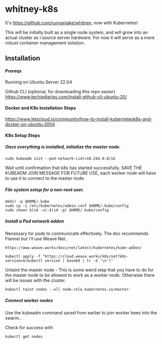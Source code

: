 # whitney-k8s
It's https://github.com/runyanjake/whitney, now with Kubernetes!

This will be initially built as a single node system, and will grow into an actual cluster as I source server hardware. For now it will serve as a more robust container management solution.

## Installation

#### Prereqs

Running on Ubuntu Server 22.04

Github CLI (optional, for downloading this repo easier)
https://www.techiediaries.com/install-github-cli-ubuntu-20/

#### Docker and K8s Installation Steps 

https://www.letscloud.io/community/how-to-install-kubernetesk8s-and-docker-on-ubuntu-2004

#### K8s Setup Steps

##### Once everything is installed, initialize the master node.

```
sudo kubeadm init --pod-network-cidr=10.244.0.0/16
```

Wait until confirmation that k8s has started successfully. SAVE THE KUBEADM JOIN MESSAGE FOR FUTURE USE, each worker node will have to use it to connect to the master node.

##### File system setup for a non-root user.

```
mkdir -p $HOME/.kube
sudo cp -i /etc/kubernetes/admin.conf $HOME/.kube/config
sudo chown $(id -u):$(id -g) $HOME/.kube/config
```

##### Install a Pod network addon

Necessary for pods to communicate effectively. The doc recommends Flannel but i'll use Weave Net..  

`https://www.weave.works/docs/net/latest/kubernetes/kube-addon/`

```
kubectl apply -f "https://cloud.weave.works/k8s/net?k8s-version=$(kubectl version | base64 | tr -d '\n')"

```

Untaint the master node - This is some weird step that you have to do for the master node to be allowed to work as a worker node. Otherwise there will be issues with the cluster.

```
kubectl taint nodes --all node-role.kubernetes.io/master-
```


##### Connect worker nodes

Use the kubeadm command saved from earlier to join worker bees into the swarm..  

Check for success with

```
kubectl get nodes
```
